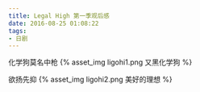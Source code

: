 ```yaml
---
title: Legal High 第一季观后感
date: 2016-08-25 01:08:22
tags: 
- 日剧
---
```


化学狗莫名中枪
{% asset_img ligohi1.png 又黑化学狗 %}

<!--more-->

欲扬先抑
{% asset_img ligohi2.png 美好的理想 %}

